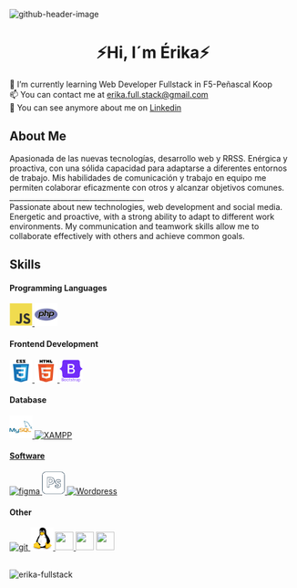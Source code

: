 ![github-header-image](https://github.com/user-attachments/assets/ea2741e4-c979-4471-91ee-f8060820ad77)
<h1 align="center">⚡Hi, I´m Érika⚡ </h1>

📝 I’m currently learning Web Developer Fullstack in F5-Peñascal Koop
<br/>
📫 You can contact me at erika.full.stack@gmail.com
<br>
🚀 You can see anymore about me on <a href="https://www.linkedin.com/in/erika-nu%C3%B1ez-morales/">Linkedin</a>

<h2>About Me</h2>
Apasionada de las nuevas tecnologías, desarrollo web y RRSS. Enérgica y proactiva, con una sólida capacidad para adaptarse a diferentes entornos de trabajo. Mis habilidades de comunicación y trabajo en equipo me permiten colaborar eficazmente con otros y alcanzar objetivos comunes.
<br>_____________________________________
<br>Passionate about new technologies, web development and social media. Energetic and proactive, with a strong ability to adapt to different work environments. My communication and teamwork skills allow me to collaborate effectively with others and achieve common goals.

<h2>Skills</h2>
<h4>Programming Languages</h4>  
<a href="https://developer.mozilla.org/en-US/docs/Web/JavaScript" target="_blank" rel="noreferrer"> <img src="https://raw.githubusercontent.com/devicons/devicon/master/icons/javascript/javascript-original.svg" alt="javascript" width="40" height="40"/> </a>
<a href="https://www.php.net" target="_blank" rel="noreferrer"> <img src="https://raw.githubusercontent.com/devicons/devicon/master/icons/php/php-original.svg" alt="php" width="40" height="40"/> </a> </p>

<h4>Frontend Development</h4>
  <a href="https://www.w3schools.com/css/" target="_blank" rel="noreferrer"> <img src="https://raw.githubusercontent.com/devicons/devicon/master/icons/css3/css3-original-wordmark.svg" alt="css3" width="40" height="40"/>
  <a href="https://www.w3.org/html/" target="_blank" rel="noreferrer"> <img src="https://raw.githubusercontent.com/devicons/devicon/master/icons/html5/html5-original-wordmark.svg" alt="html5" width="40" height="40"/> </a>
  <a href="https://getbootstrap.com" target="_blank" rel="noreferrer"> <img src="https://raw.githubusercontent.com/devicons/devicon/master/icons/bootstrap/bootstrap-plain-wordmark.svg" alt="bootstrap" width="40" height="40"/> </a>
    
<h4>Database</h4>
  <a href="https://www.mysql.com/" target="_blank" rel="noreferrer"> <img src="https://raw.githubusercontent.com/devicons/devicon/master/icons/mysql/mysql-original-wordmark.svg" alt="mysql" width="40" height="40"/> </a><a href="https://www.mysql.com/" target="_blank" rel="noreferrer"></a> <a href="https://www.apachefriends.org/" target="_blank" rel="noreferrer"> <img src="https://camo.githubusercontent.com/e50bcd01e530c679c4849d8bb0847a81e9ff733955d2897045454497981fabb8/68747470733a2f2f70726f66696c696e61746f722e7269736861762e6465762f736b696c6c732d6173736574732f78616d70702e706e67" alt="XAMPP" height="35" data-canonical-src="https://profilinator.rishav.dev/skills-assets/xampp.png" style="max-width: 100%;">

<h4>Software</h4>
  </a> <a href="https://www.figma.com/" target="_blank" rel="noreferrer"> <img src="https://www.vectorlogo.zone/logos/figma/figma-icon.svg" alt="figma" width="40" height="40"/> </a> 
  <a href="https://www.photoshop.com/en" target="_blank" rel="noreferrer"> <img src="https://raw.githubusercontent.com/devicons/devicon/master/icons/photoshop/photoshop-line.svg" alt="photoshop" width="40" height="40"/> </a>  <a href="https://wordpress.com/" target="_blank" rel="noreferrer"> <a href="https://www.wordpress.com/" target="_blank" rel="noreferrer"> <img src="https://raw.githubusercontent.com/danielcranney/readme-generator/main/public/icons/skills/wordpress-colored.svg" width="36" height="36" alt="Wordpress" style="max-width: 100%"></a>

<h4>Other</h4>
  <a href="https://git-scm.com/" target="_blank" rel="noreferrer"> <img src="https://www.vectorlogo.zone/logos/git-scm/git-scm-icon.svg" alt="git" width="40" height="40"/> </a> 
  <a href="https://www.linux.org/" target="_blank" rel="noreferrer"> <img src="https://raw.githubusercontent.com/devicons/devicon/master/icons/linux/linux-original.svg" alt="linux" width="40" height="40"/> </a>  <a href="https://discord.com/" target="_blank" rel="noreferrer"> <img src="https://raw.githubusercontent.com/danielcranney/readme-generator/main/public/icons/socials/discord.svg" width="32" height="32" style="visibility:visible;max-width:100%;"> <a href="https://instagram.com/" target="_blank" rel="noreferrer"> <img src="https://raw.githubusercontent.com/danielcranney/readme-generator/main/public/icons/socials/instagram.svg" width="32" height="32" style="visibility:visible;max-width:100%;"></a> <a href="https://linkedin.com/" target="_blank" rel="noreferrer"> <img src="https://raw.githubusercontent.com/danielcranney/readme-generator/main/public/icons/socials/linkedin.svg" width="32" height="32" style="visibility:visible;max-width:100%;"> </a>
<br>
<br>
<p><img align="left" src="https://github-readme-stats.vercel.app/api/top-langs?username=erika-fullstack&show_icons=true&locale=en&layout=compact" alt="erika-fullstack" /></p>

<!---
Erika-Fullstack/Erika-Fullstack is a ✨ special ✨ repository because its `README.md` (this file) appears on your GitHub profile.
You can click the Preview link to take a look at your changes.
--->
